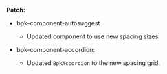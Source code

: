 **Patch:**
- bpk-component-autosuggest
  - Updated component to use new spacing sizes.

- bpk-component-accordion:
  - Updated `BpkAccordion` to the new spacing grid.
